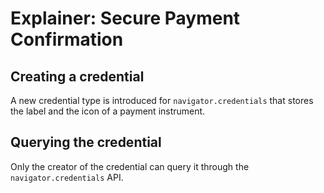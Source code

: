# Explainer: Secure Payment Confirmation

## Creating a credential

A new credential type is introduced for `navigator.credentials` that stores the label and the icon of a payment instrument.

## Querying the credential

Only the creator of the credential can query it through the `navigator.credentials` API.
